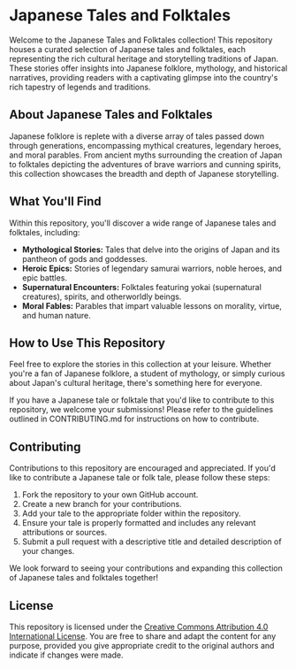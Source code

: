 # Japanese Tales and Folktales

Welcome to the Japanese Tales and Folktales collection! This repository houses a curated selection of Japanese tales and folktales, each representing the rich cultural heritage and storytelling traditions of Japan. These stories offer insights into Japanese folklore, mythology, and historical narratives, providing readers with a captivating glimpse into the country's rich tapestry of legends and traditions.

## About Japanese Tales and Folktales

Japanese folklore is replete with a diverse array of tales passed down through generations, encompassing mythical creatures, legendary heroes, and moral parables. From ancient myths surrounding the creation of Japan to folktales depicting the adventures of brave warriors and cunning spirits, this collection showcases the breadth and depth of Japanese storytelling.

## What You'll Find

Within this repository, you'll discover a wide range of Japanese tales and folktales, including:

- **Mythological Stories:** Tales that delve into the origins of Japan and its pantheon of gods and goddesses.
- **Heroic Epics:** Stories of legendary samurai warriors, noble heroes, and epic battles.
- **Supernatural Encounters:** Folktales featuring yokai (supernatural creatures), spirits, and otherworldly beings.
- **Moral Fables:** Parables that impart valuable lessons on morality, virtue, and human nature.

## How to Use This Repository

Feel free to explore the stories in this collection at your leisure. Whether you're a fan of Japanese folklore, a student of mythology, or simply curious about Japan's cultural heritage, there's something here for everyone.

If you have a Japanese tale or folktale that you'd like to contribute to this repository, we welcome your submissions! Please refer to the guidelines outlined in CONTRIBUTING.md for instructions on how to contribute.

## Contributing

Contributions to this repository are encouraged and appreciated. If you'd like to contribute a Japanese tale or folk tale, please follow these steps:

1. Fork the repository to your own GitHub account.
2. Create a new branch for your contributions.
3. Add your tale to the appropriate folder within the repository.
4. Ensure your tale is properly formatted and includes any relevant attributions or sources.
5. Submit a pull request with a descriptive title and detailed description of your changes.

We look forward to seeing your contributions and expanding this collection of Japanese tales and folktales together!

## License

This repository is licensed under the [Creative Commons Attribution 4.0 International License](https://creativecommons.org/licenses/by/4.0/). You are free to share and adapt the content for any purpose, provided you give appropriate credit to the original authors and indicate if changes were made.
